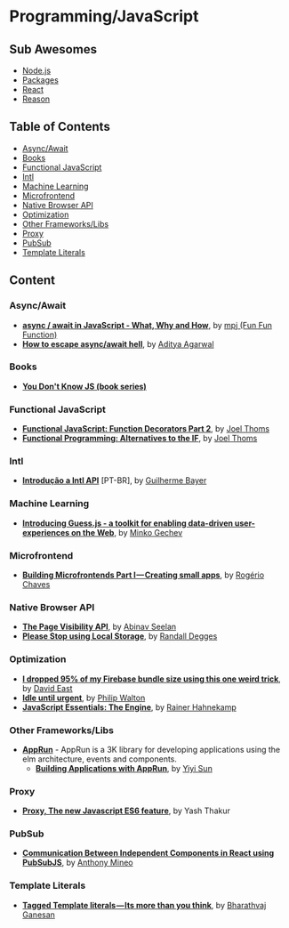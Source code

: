 # Programming/JavaScript

<!-- prettier-ignore-start -->

## Sub Awesomes

* [Node.js](Node.md)
* [Packages](Packages.md)
* [React](React.md)
* [Reason](Reason.md)

## Table of Contents

<!-- TOC depthFrom:3 -->

- [Async/Await](#asyncawait)
- [Books](#books)
- [Functional JavaScript](#functional-javascript)
- [Intl](#intl)
- [Machine Learning](#machine-learning)
- [Microfrontend](#microfrontend)
- [Native Browser API](#native-browser-api)
- [Optimization](#optimization)
- [Other Frameworks/Libs](#other-frameworkslibs)
- [Proxy](#proxy)
- [PubSub](#pubsub)
- [Template Literals](#template-literals)

<!-- /TOC -->
<!-- prettier-ignore-end -->

## Content

### Async/Await

- **[async / await in JavaScript - What, Why and How](https://youtu.be/568g8hxJJp4)**, by [mpj (Fun Fun Function)](https://www.youtube.com/channel/UCO1cgjhGzsSYb1rsB4bFe4Q)
- **[How to escape async/await hell](https://www.codementor.io/adityaagarwal/how-to-escape-async-await-hell-ix0jkaeh2)**, by [Aditya Agarwal](https://www.codementor.io/adityaagarwal)

### Books

- **[You Don't Know JS (book series)](https://github.com/getify/You-Dont-Know-JS)**

### Functional JavaScript

- **[Functional JavaScript: Function Decorators Part 2](https://hackernoon.com/function-decorators-part-2-javascript-fadd24e57f83)**, by [Joel Thoms](https://hackernoon.com/@joelthoms)
- **[Functional Programming: Alternatives to the IF](https://hackernoon.com/functional-programming-alternatives-to-the-if-functional-javascript-8804905db43e)**, by [Joel Thoms](https://hackernoon.com/@joelthoms)

### Intl

- **[Introdução a Intl API](https://medium.com/@guuibayer/introdu%C3%A7%C3%A3o-a-intl-api-b13b5f6bef54)** [PT-BR], by [Guilherme Bayer](https://medium.com/@guuibayer)

### Machine Learning

- **[Introducing Guess.js - a toolkit for enabling data-driven user-experiences on the Web](http://blog.mgechev.com/2018/05/09/introducing-guess-js-data-driven-user-experiences-web/)**, by [Minko Gechev](http://blog.mgechev.com/)

### Microfrontend

- **[Building Microfrontends Part I — Creating small apps](https://medium.com/@_rchaves_/building-microfrontends-part-i-creating-small-apps-710d709b48b7)**, by [Rogério Chaves](https://medium.com/@_rchaves_)

### Native Browser API

- **[The Page Visibility API](https://blog.campvanilla.com/the-page-visibility-api-24532b2f5ea2)**, by [Abinav Seelan](https://blog.campvanilla.com/@abinavseelan)
- **[Please Stop using Local Storage](https://dev.to/rdegges/please-stop-using-local-storage-1i04)**, by [Randall Degges](https://dev.to/rdegges)

### Optimization

- **[I dropped 95% of my Firebase bundle size using this one weird trick](https://davidea.st/articles/firebase-bundle-size)**, by [David East](https://davidea.st/)
- **[Idle until urgent](https://philipwalton.com/articles/idle-until-urgent/)**, by [Philip Walton](https://philipwalton.com)
- **[JavaScript Essentials: The Engine](https://www.rainerhahnekamp.com/en/javascript-essentials-the-engine/)**, by [Rainer Hahnekamp](https://www.rainerhahnekamp.com/)

### Other Frameworks/Libs

- **[AppRun](https://github.com/yysun/apprun)** - AppRun is a 3K library for developing applications using the elm architecture, events and components.
  - **[Building Applications with AppRun](https://medium.com/@yiyisun/building-applications-with-apprun-d103cd461bae)**, by [Yiyi Sun](https://medium.com/@yiyisun)

### Proxy

- **[Proxy, The new Javascript ES6 feature](https://www.atyantik.com/proxy-javascript-es6-feature/)**, by Yash Thakur

### PubSub

- **[Communication Between Independent Components in React using PubSubJS](https://anthonymineo.com/communication-between-independent-components-in-react-using-pubsubjs/)**, by [Anthony Mineo](https://anthonymineo.com/author/anthony/)

### Template Literals

- **[Tagged Template literals — Its more than you think](https://codeburst.io/javascript-es6-tagged-template-literals-a45c26e54761)**, by [Bharathvaj Ganesan](https://codeburst.io/@bharath95)

